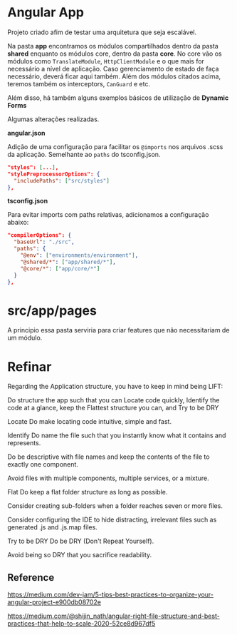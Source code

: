 # Angular App

Projeto criado afim de testar uma arquitetura que seja escalável.

Na pasta **app** encontramos os módulos compartilhados dentro da pasta **shared** enquanto os módulos core, dentro da pasta **core**. No core vão os módulos como `TranslateModule`, `HttpClientModule` e o que mais for necessário a nível de aplicação. Caso gerenciamento de estado de faça necessário, deverá ficar aqui também. Além dos módulos citados acima, teremos também os interceptors, `CanGuard` e etc.

Além disso, há também alguns exemplos básicos de utilização de **Dynamic Forms**

Algumas alterações realizadas.

**angular.json**

Adição de uma configuração para facilitar os `@imports` nos arquivos .scss da aplicação. Semelhante ao `paths` do tsconfig.json.

```json
"styles": [...],
"stylePreprocessorOptions": {
  "includePaths": ["src/styles"]
},
```

**tsconfig.json**

Para evitar imports com paths relativas, adicionamos a configuração abaixo:

```json
"compilerOptions": {
  "baseUrl": "./src",
  "paths": {
    "@env": ["environments/environment"],
    "@shared/*": ["app/shared/*"],
    "@core/*": ["app/core/*"]
  }
},
```

# src/app/pages

A principio essa pasta serviria para criar features que não necessitariam de um módulo.

# Refinar


Regarding the Application structure, you have to keep in mind being LIFT:

Do structure the app such that you can Locate code quickly, Identify the code at a glance, keep the Flattest structure you can, and Try to be DRY

Locate
Do make locating code intuitive, simple and fast.

Identify
Do name the file such that you instantly know what it contains and represents.

Do be descriptive with file names and keep the contents of the file to exactly one component.

Avoid files with multiple components, multiple services, or a mixture.

Flat
Do keep a flat folder structure as long as possible.

Consider creating sub-folders when a folder reaches seven or more files.

Consider configuring the IDE to hide distracting, irrelevant files such as generated .js and .js.map files.

Try to be DRY
Do be DRY (Don't Repeat Yourself).

Avoid being so DRY that you sacrifice readability.

## Reference

https://medium.com/dev-jam/5-tips-best-practices-to-organize-your-angular-project-e900db08702e

https://medium.com/@shijin_nath/angular-right-file-structure-and-best-practices-that-help-to-scale-2020-52ce8d967df5
